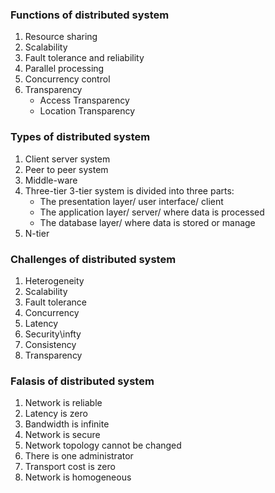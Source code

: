 ### Functions of distributed system
1. Resource sharing
2. Scalability
3. Fault tolerance and reliability
4. Parallel processing
5. Concurrency control
6. Transparency
	- Access Transparency
	- Location Transparency

### Types of distributed system
1. Client server system
2. Peer to peer system
3. Middle-ware 
4. Three-tier
	3-tier system is divided into three parts:
	- The presentation layer/ user interface/ client
	- The application layer/ server/ where data is processed
	- The database layer/ where data is stored or manage
5. N-tier

### Challenges of distributed system
1. Heterogeneity
2. Scalability
3. Fault tolerance
4. Concurrency
5. Latency
6. Security\infty 
7. Consistency
8. Transparency

### Falasis of distributed system
1. Network is reliable
2. Latency is zero
3. Bandwidth is infinite
4. Network is secure
5. Network topology cannot be changed
6. There is one administrator
7. Transport cost is zero
8. Network is homogeneous




